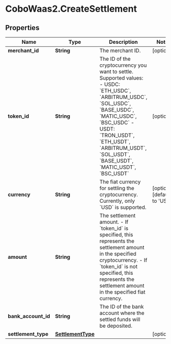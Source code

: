 # CoboWaas2.CreateSettlement

## Properties

Name | Type | Description | Notes
------------ | ------------- | ------------- | -------------
**merchant_id** | **String** | The merchant ID. | [optional] 
**token_id** | **String** | The ID of the cryptocurrency you want to settle. Supported values:  - USDC: &#x60;ETH_USDC&#x60;, &#x60;ARBITRUM_USDC&#x60;, &#x60;SOL_USDC&#x60;, &#x60;BASE_USDC&#x60;, &#x60;MATIC_USDC&#x60;, &#x60;BSC_USDC&#x60; - USDT: &#x60;TRON_USDT&#x60;, &#x60;ETH_USDT&#x60;, &#x60;ARBITRUM_USDT&#x60;, &#x60;SOL_USDT&#x60;, &#x60;BASE_USDT&#x60;, &#x60;MATIC_USDT&#x60;, &#x60;BSC_USDT&#x60;  | [optional] 
**currency** | **String** | The fiat currency for settling the cryptocurrency. Currently, only &#x60;USD&#x60; is supported. | [optional] [default to &#39;USD&#39;]
**amount** | **String** | The settlement amount. - If &#x60;token_id&#x60; is specified, this represents the settlement amount in the specified cryptocurrency. - If &#x60;token_id&#x60; is not specified, this represents the settlement amount in the specified fiat currency. | 
**bank_account_id** | **String** | The ID of the bank account where the settled funds will be deposited. | 
**settlement_type** | [**SettlementType**](SettlementType.md) |  | [optional] 


